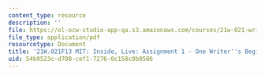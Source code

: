 ```yaml
---
content_type: resource
description: ''
file: https://ol-ocw-studio-app-qa.s3.amazonaws.com/courses/21w-021-writing-and-experience-mit-inside-live-fall-2013/54b9523cd708cef172760c158c0b0586_MIT21W_021F13_Beginnings.pdf
file_type: application/pdf
resourcetype: Document
title: '21W.021F13 MIT: Inside, Live: Assignment 1 - One Writer''s Beginnings'
uid: 54b9523c-d708-cef1-7276-0c158c0b0586
---
```

